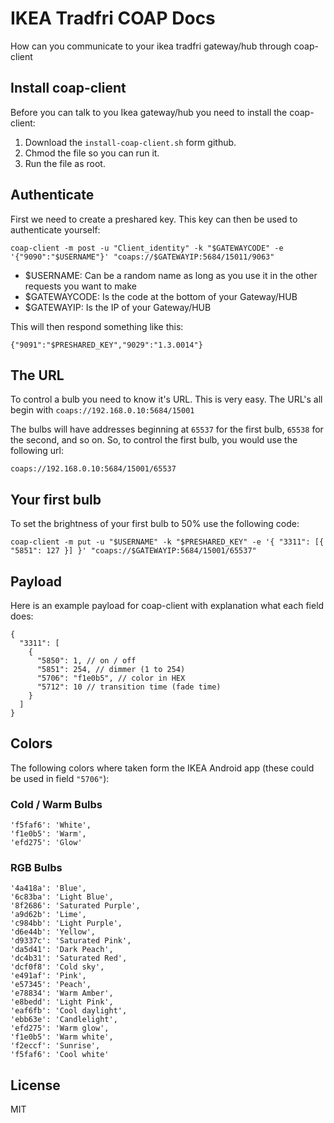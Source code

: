 # IKEA Tradfri COAP Docs

How can you communicate to your ikea tradfri gateway/hub through coap-client

## Install coap-client
Before you can talk to you Ikea gateway/hub you need to install the coap-client:
1. Download the `install-coap-client.sh` form github.
2. Chmod the file so you can run it.
3. Run the file as root.

## Authenticate
First we need to create a preshared key. This key can then be used to authenticate yourself:
```
coap-client -m post -u "Client_identity" -k "$GATEWAYCODE" -e '{"9090":"$USERNAME"}' "coaps://$GATEWAYIP:5684/15011/9063"
```

* $USERNAME: Can be a random name as long as you use it in the other requests you want to make
* $GATEWAYCODE: Is the code at the bottom of your Gateway/HUB
* $GATEWAYIP: Is the IP of your Gateway/HUB

This will then respond something like this:
```
{"9091":"$PRESHARED_KEY","9029":"1.3.0014"}
```

## The URL
To control a bulb you need to know it's URL. This is very easy. The URL's all begin with `coaps://192.168.0.10:5684/15001`

The bulbs will have addresses beginning at `65537` for the first bulb, `65538` for the second, and so on. So, to control the first bulb, you would use the following url:
```
coaps://192.168.0.10:5684/15001/65537
```

## Your first bulb
To set the brightness of your first bulb to 50% use the following code:
```
coap-client -m put -u "$USERNAME" -k "$PRESHARED_KEY" -e '{ "3311": [{ "5851": 127 }] }' "coaps://$GATEWAYIP:5684/15001/65537"
```

## Payload
Here is an example payload for coap-client with explanation what each field does:
```
{
  "3311": [
    {
      "5850": 1, // on / off
      "5851": 254, // dimmer (1 to 254)
      "5706": "f1e0b5", // color in HEX
      "5712": 10 // transition time (fade time)
    }
  ]
}
```

## Colors
The following colors where taken form the IKEA Android app (these could be used in field `"5706"`):

### Cold / Warm Bulbs
```
'f5faf6': 'White',
'f1e0b5': 'Warm',
'efd275': 'Glow'
```

### RGB Bulbs

```
'4a418a': 'Blue',
'6c83ba': 'Light Blue',
'8f2686': 'Saturated Purple',
'a9d62b': 'Lime',
'c984bb': 'Light Purple',
'd6e44b': 'Yellow',
'd9337c': 'Saturated Pink',
'da5d41': 'Dark Peach',
'dc4b31': 'Saturated Red',
'dcf0f8': 'Cold sky',
'e491af': 'Pink',
'e57345': 'Peach',
'e78834': 'Warm Amber',
'e8bedd': 'Light Pink',
'eaf6fb': 'Cool daylight',
'ebb63e': 'Candlelight',
'efd275': 'Warm glow',
'f1e0b5': 'Warm white',
'f2eccf': 'Sunrise',
'f5faf6': 'Cool white'
```
## License

MIT
